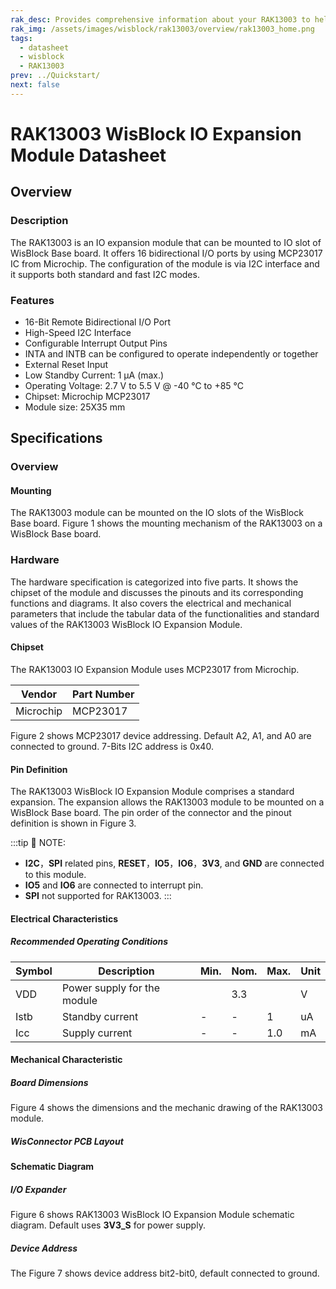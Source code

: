```yaml
---
rak_desc: Provides comprehensive information about your RAK13003 to help you use it. This information includes technical specifications, characteristics, and requirements, and it also discusses the device components.
rak_img: /assets/images/wisblock/rak13003/overview/rak13003_home.png
tags:
  - datasheet
  - wisblock
  - RAK13003
prev: ../Quickstart/
next: false
---
```


# RAK13003 WisBlock IO Expansion Module Datasheet

## Overview

### Description

The RAK13003 is an IO expansion module that can be mounted to IO slot of WisBlock Base board. It offers 16 bidirectional I/O ports by using MCP23017 IC from Microchip. The configuration of the module is via I2C interface and it supports both standard and fast I2C modes.

### Features

- 16-Bit Remote Bidirectional I/O Port
- High-Speed I2C Interface
- Configurable Interrupt Output Pins
- INTA and INTB can be configured to operate independently or together
- External Reset Input
- Low Standby Current: 1&nbsp;μA (max.)
- Operating Voltage: 2.7&nbsp;V to 5.5&nbsp;V @ -40&nbsp;°C to +85&nbsp;°C
- Chipset: Microchip MCP23017
- Module size: 25X35&nbsp;mm


## Specifications

### Overview 

#### Mounting 

The RAK13003 module can be mounted on the IO slots of the WisBlock Base board. Figure 1 shows the mounting mechanism of the RAK13003 on a WisBlock Base board. 

<rk-img
  src="/assets/images/wisblock/rak13003/datasheet/image-20210225140319101.png"
  width="60%"
  caption="RAK13003 WisBlock IO Expansion Module Mounting"
/>

### Hardware

The hardware specification is categorized into five parts. It shows the chipset of the module and discusses the pinouts and its corresponding functions and diagrams. It also covers the electrical and mechanical parameters that include the tabular data of the functionalities and standard values of the RAK13003 WisBlock IO Expansion Module.

#### Chipset

The RAK13003 IO Expansion Module uses MCP23017 from Microchip. 

| Vendor    | Part Number |
| --------- | ----------- |
| Microchip | MCP23017    |

Figure 2 shows MCP23017 device addressing. Default A2, A1, and A0 are connected to ground. 7-Bits I2C address is 0x40.

<rk-img
  src="/assets/images/wisblock/rak13003/datasheet/image-20210223200846099.png"
  width="60%"
  caption="The MCP23017 device addressing"
/>

#### Pin Definition

The RAK13003 WisBlock IO Expansion Module comprises a standard expansion. The expansion allows the RAK13003 module to be mounted on a WisBlock Base board. The pin order of the connector and the pinout definition is shown in Figure 3. 

:::tip 📝 NOTE:
- **I2C**，**SPI** related pins, **RESET**，**IO5**，**IO6**，**3V3**, and **GND** are connected to this module.
- **IO5** and **IO6** are connected to interrupt pin.
- **SPI** not supported for RAK13003.
:::

<rk-img
  src="/assets/images/wisblock/rak13003/datasheet/rak13003_pinout.svg"
  width="80%"
  caption="RAK13003 WisBlock IO Expansion Module Pinout"
/>

#### Electrical Characteristics

##### Recommended Operating Conditions

| Symbol | Description                 | Min. | Nom. | Max. | Unit |
| ------ | --------------------------- | ---- | ---- | ---- | ---- |
| VDD    | Power supply for the module |      | 3.3  |      | V    |
| Istb   | Standby current             | -    | -    | 1    | uA   |
| Icc    | Supply current              | -    | -    | 1.0  | mA   |

#### Mechanical Characteristic

##### Board Dimensions

Figure 4 shows the dimensions and the mechanic drawing of the RAK13003 module.

<rk-img
  src="/assets/images/wisblock/rak13003/datasheet/image-20210225140329283.png"
  width="70%"
  caption="RAK13003 WisBlock IO Expansion Module Mechanic Drawing"
/>

##### WisConnector PCB Layout

<rk-img
  src="/assets/images/wisblock/rak13003/datasheet/image-20201228093039748.png"
  width="100%"
  caption="WisConnector PCB Footprint and Recommendations"
/>

#### Schematic Diagram

##### I/O Expander

Figure 6 shows RAK13003 WisBlock IO Expansion Module schematic diagram. Default uses **3V3_S** for power supply.

<rk-img
  src="/assets/images/wisblock/rak13003/datasheet/image-20210224154403034.png"
  width="100%"
  caption="RAK13003 WisBlock IO Expansion Module Schematic"
/>

##### Device Address

The Figure 7 shows device address bit2-bit0, default connected to ground.

<rk-img
  src="/assets/images/wisblock/rak13003/datasheet/image-20210224154824304.png"
  width="40%"
  caption="RAK13003 Device Address A2-A0"
/>

